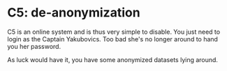# C5: de-anonymization
C5 is an online system and is thus very simple to disable. You just need to login as the Captain Yakubovics. Too bad she's no 
longer around to hand you her password.

As luck would have it, you have some anonymized datasets lying around.
